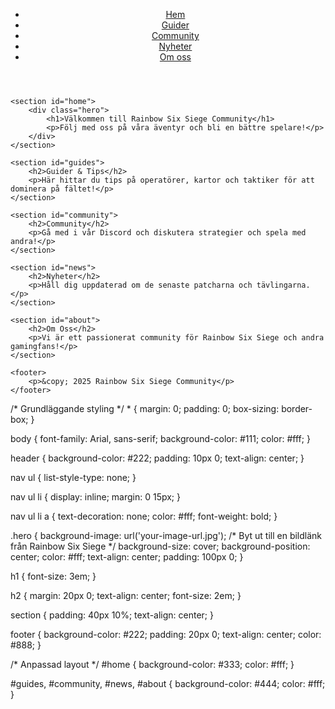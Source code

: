 <!DOCTYPE html>
<html lang="sv">
<head>
    <meta charset="UTF-8">
    <meta name="viewport" content="width=device-width, initial-scale=1.0">
    <title>Rainbow Six Siege Community</title>
    <link rel="stylesheet" href="style.css">
</head>
<body>
    <header>
        <nav>
            <ul>
                <li><a href="#home">Hem</a></li>
                <li><a href="#guides">Guider</a></li>
                <li><a href="#community">Community</a></li>
                <li><a href="#news">Nyheter</a></li>
                <li><a href="#about">Om oss</a></li>
            </ul>
        </nav>
    </header>

    <section id="home">
        <div class="hero">
            <h1>Välkommen till Rainbow Six Siege Community</h1>
            <p>Följ med oss på våra äventyr och bli en bättre spelare!</p>
        </div>
    </section>

    <section id="guides">
        <h2>Guider & Tips</h2>
        <p>Här hittar du tips på operatörer, kartor och taktiker för att dominera på fältet!</p>
    </section>

    <section id="community">
        <h2>Community</h2>
        <p>Gå med i vår Discord och diskutera strategier och spela med andra!</p>
    </section>

    <section id="news">
        <h2>Nyheter</h2>
        <p>Håll dig uppdaterad om de senaste patcharna och tävlingarna.</p>
    </section>

    <section id="about">
        <h2>Om Oss</h2>
        <p>Vi är ett passionerat community för Rainbow Six Siege och andra gamingfans!</p>
    </section>

    <footer>
        <p>&copy; 2025 Rainbow Six Siege Community</p>
    </footer>
</body>
</html>
/* Grundläggande styling */
* {
    margin: 0;
    padding: 0;
    box-sizing: border-box;
}

body {
    font-family: Arial, sans-serif;
    background-color: #111;
    color: #fff;
}

header {
    background-color: #222;
    padding: 10px 0;
    text-align: center;
}

nav ul {
    list-style-type: none;
}

nav ul li {
    display: inline;
    margin: 0 15px;
}

nav ul li a {
    text-decoration: none;
    color: #fff;
    font-weight: bold;
}

.hero {
    background-image: url('your-image-url.jpg'); /* Byt ut till en bildlänk från Rainbow Six Siege */
    background-size: cover;
    background-position: center;
    color: #fff;
    text-align: center;
    padding: 100px 0;
}

h1 {
    font-size: 3em;
}

h2 {
    margin: 20px 0;
    text-align: center;
    font-size: 2em;
}

section {
    padding: 40px 10%;
    text-align: center;
}

footer {
    background-color: #222;
    padding: 20px 0;
    text-align: center;
    color: #888;
}

/* Anpassad layout */
#home {
    background-color: #333;
    color: #fff;
}

#guides, #community, #news, #about {
    background-color: #444;
    color: #fff;
}